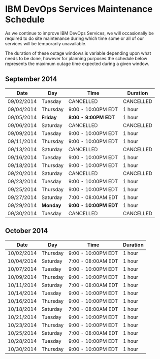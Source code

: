 # IBM DevOps Services Maintenance Schedule

As we continue to improve IBM DevOps Services, we will occasionally be required to do site maintenance during which time some or all of our services will be temporarily unavailable.

The duration of these outage windows is variable depending upon what needs to be done,  however for planning purposes the schedule below represents the maximum outage time expected during a given window.

## September 2014

| Date       | Day      | Time                | Duration |
|------------|----------|---------------------|----------|
| 09/02/2014 | Tuesday  | CANCELLED  | CANCELLED   |
| 09/04/2014 | Thursday | 9:00 - 10:00PM EDT  | 1 hour   |
| 09/05/2014 | **Friday** | **8:00 - 9:00PM EDT**  | 1 hour   |
| 09/06/2014 | Saturday | CANCELLED  | CANCELLED   |
| 09/09/2014 | Tuesday  | 9:00 - 10:00PM EDT  | 1 hour   |
| 09/11/2014 | Thursday | 9:00 - 10:00PM EDT  | 1 hour   |
| 09/13/2014 | Saturday | CANCELLED  | CANCELLED  |
| 09/16/2014 | Tuesday  | 9:00 - 10:00PM EDT  | 1 hour   |
| 09/18/2014 | Thursday | 9:00 - 10:00PM EDT  | 1 hour   |
| 09/20/2014 | Saturday | CANCELLED  | CANCELLED  |
| 09/23/2014 | Tuesday  | 9:00 - 10:00PM EDT  | 1 hour   |
| 09/25/2014 | Thursday | 9:00 - 10:00PM EDT  | 1 hour   |
| 09/27/2014 | Saturday | 7:00 - 08:00AM EDT  | 1 hour   |
| 09/29/2014 | **Monday** | **9:00 - 10:00PM EDT**  | 1 hour   |
| 09/30/2014 | Tuesday  | CANCELLED  | CANCELLED   |


## October 2014

| Date       | Day      | Time                | Duration |
|------------|----------|---------------------|----------|
| 10/02/2014 | Thursday | 9:00 - 10:00PM EDT  | 1 hour   |
| 10/04/2014 | Saturday | 7:00 - 08:00AM EDT  | 1 hour   |
| 10/07/2014 | Tuesday  | 9:00 - 10:00PM EDT  | 1 hour   |
| 10/09/2014 | Thursday | 9:00 - 10:00PM EDT  | 1 hour   |
| 10/11/2014 | Saturday | 7:00 - 08:00AM EDT  | 1 hour   |
| 10/14/2014 | Tuesday  | 9:00 - 10:00PM EDT  | 1 hour   |
| 10/16/2014 | Thursday | 9:00 - 10:00PM EDT  | 1 hour   |
| 10/18/2014 | Saturday | 7:00 - 08:00AM EDT  | 1 hour   |
| 10/21/2014 | Tuesday  | 9:00 - 10:00PM EDT  | 1 hour   |
| 10/23/2014 | Thursday | 9:00 - 10:00PM EDT  | 1 hour   |
| 10/25/2014 | Saturday | 7:00 - 08:00AM EDT  | 1 hour   |
| 10/28/2014 | Tuesday  | 9:00 - 10:00PM EDT  | 1 hour   |
| 10/30/2014 | Thursday | 9:00 - 10:00PM EDT  | 1 hour   |

